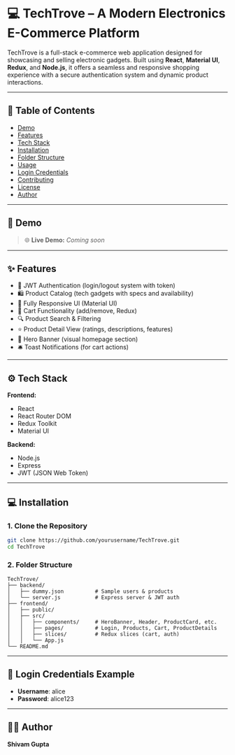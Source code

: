# 💻 TechTrove – A Modern Electronics E-Commerce Platform

TechTrove is a full-stack e-commerce web application designed for showcasing and selling electronic gadgets. Built using **React**, **Material UI**, **Redux**, and **Node.js**, it offers a seamless and responsive shopping experience with a secure authentication system and dynamic product interactions.

---

## 📌 Table of Contents

- [Demo](#demo)
- [Features](#features)
- [Tech Stack](#tech-stack)
- [Installation](#installation)
- [Folder Structure](#folder-structure)
- [Usage](#usage)
- [Login Credentials](#login-credentials)
- [Contributing](#contributing)
- [License](#license)
- [Author](#author)

---

## 🚀 Demo

> 🌐 **Live Demo:** _Coming soon_

---

## ✨ Features

- 🔐 JWT Authentication (login/logout system with token)
- 🛍️ Product Catalog (tech gadgets with specs and availability)
- 📱 Fully Responsive UI (Material UI)
- 🧺 Cart Functionality (add/remove, Redux)
- 🔍 Product Search & Filtering
- ⭐ Product Detail View (ratings, descriptions, features)
- 🎨 Hero Banner (visual homepage section)
- 🛎️ Toast Notifications (for cart actions)

---

## ⚙️ Tech Stack

**Frontend:**
- React
- React Router DOM
- Redux Toolkit
- Material UI

**Backend:**
- Node.js
- Express
- JWT (JSON Web Token)

---

## 💻 Installation

### 1. Clone the Repository
```bash
git clone https://github.com/yourusername/TechTrove.git
cd TechTrove
```

### 2. Folder Structure
```
TechTrove/
├── backend/
│   ├── dummy.json          # Sample users & products
│   └── server.js           # Express server & JWT auth
├── frontend/
│   ├── public/
│   ├── src/
│   │   ├── components/     # HeroBanner, Header, ProductCard, etc.
│   │   ├── pages/          # Login, Products, Cart, ProductDetails
│   │   ├── slices/         # Redux slices (cart, auth)
│   │   └── App.js
└── README.md
```

---

## 🔑 Login Credentials Example

- **Username**: alice
- **Password**: alice123

---

## 👨‍💻 Author

**Shivam Gupta**
